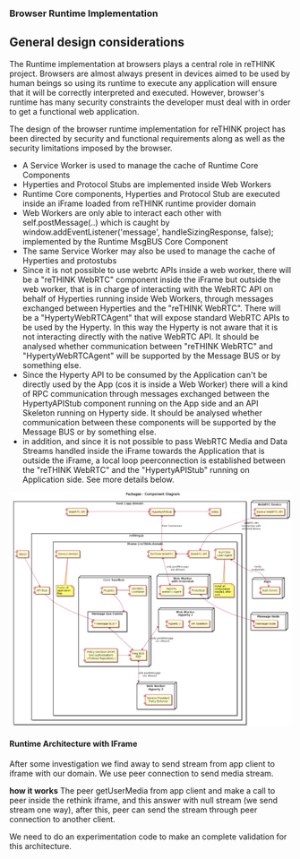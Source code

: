 ### Browser Runtime Implementation

<!--
@startuml "Runtime_Browser_Implementation.png"

title Packages - Component Diagram

node "WebRTC Device" {
  [Device WebRTC API] as WebRTCDevice
}

node "Auth" {
  [Auth Server] as Auth
}

node "Message Node" {
  [Message Node] as MNode
}

rectangle "host | app.domain" {

    component [video] as GUIVideo
    component [app.js] as App
    
    component [HypertyAPIStub] as PeerLocal
    component [WebRTC API] as WebRTCApiLocal

    rectangle rething.js {
  
        component [API Stub] as APIStub

        rectangle "iframe | reThink.domain" {
        
            component [ReThink WebRTC] as PeerRemote
            component [WebRTC API] as WebRTCApiRemote
            
            component [Service Worker] as ServiceWorker
            note bottom
                Cache all
                application
                files
            endnote
            
            component [RunTime\nUser Agent] as Agent
            note bottom
                Install all
                components
                needed, after
                auth
            endnote

            node "Web Worker\nwith ProtoStub" as WPS {
              [ProtoStub] as PS
              [Hyperty\nWebRTCAgent] as HWRTCA
            }
        
            node "Web Worker\nHyperty 2" as W2 {
              component [API Skeleton] as APIS2
              [hyperty 1] as H1
            }
        
            node "Web Worker\nHyperty 3" as W3 {
              component [Service Provider2\nPolicy Enforcer]
            }

            node "Core Sandbox" as Core {
            
                component [Registry] as Registry
                component [Identities\nContainer] as IContainer
                component [Msg BUS\nPEP] as Policy
                component [Policy Decision (PDP)\n(incl Authorisation)\n+Policies Repository )] as PDP
                
            
                rectangle "Message Bus Events" as MsgBusEvent {
                    component [* Message BUS *] as MsgBus
                }
            }

        }
    }
}

Auth <-[hidden]up-> WebRTCDevice
WebRTCApiRemote <-[hidden]down-> Core

App -down-> APIStub
APIStub -down-> MsgBus

GUIVideo -left-> PeerLocal
PeerLocal <-left-> WebRTCApiLocal
PeerLocal <-down-> PeerRemote : Peer Connection
PeerRemote <-right-> WebRTCApiRemote
PeerRemote <-down-> HWRTCA  : only postMessage\nare allowed
WebRTCApiRemote <-up-> WebRTCDevice : WebRTC API\nConnection with\nexternal device

Registry -right-> MsgBusEvent
IContainer -left- Registry

MsgBus <-down-> Policy
PDP -right-> Policy

PS <-right-> MNode

Policy <-right-> W3 : only postMessage\nare allowed
Policy <-left-> W2 : only postMessage\nare allowed

Agent <-right-> Auth : Verify\ncredentials

@enduml
-->

## General design considerations
The Runtime implementation at browsers plays a central role in reTHINK project. Browsers are almost always present in devices aimed to be used by human beings so using its runtime to execute any application will ensure that it will be correctly interpreted and executed. However, browser's runtime has many security constraints the developer must deal with in order to get a functional web application. 

The design of the browser runtime implementation for reTHINK project has been directed by security and functional requirements along as well as the security limitations imposed by the browser. 



* A Service Worker is used to manage the cache of Runtime Core Components
* Hyperties and Protocol Stubs are implemented inside Web Workers 
* Runtime Core components, Hyperties and Protocol Stub are executed inside an iFrame loaded from reTHINK runtime provider domain
* Web Workers are only able to interact each other with self.postMessage(..) which is caught by
    window.addEventListener('message', handleSizingResponse, false); 
implemented by the Runtime MsgBUS Core Component
* The same Service Worker may also be used to manage the cache of Hyperties and protostubs
* Since it is not possible to use webrtc APIs inside a web worker, there will be a "reTHINK WebRTC" component inside the iFrame but outside the web worker, that is in charge of interacting with the WebRTC API on behalf of Hyperties running inside Web Workers, through messages exchanged between Hyperties and the "reTHINK WebRTC". There will be a "HypertyWebRTCAgent" that will expose standard WebRTC APIs to be used by the Hyperty. In this way the Hyperty is not aware that it is not interacting directly with the native WebRTC API. It should be analysed whether communication between "reTHINK WebRTC" and "HypertyWebRTCAgent" will be supported by the Message BUS or by something else.
* Since the Hyperty API to be consumed by the Application can't be directly used by the App (cos it is inside a Web Worker) there will a kind of RPC communication through messages exchanged between the HypertyAPIStub component running on the App side and an API Skeleton running on Hyperty side. It should be analysed whether communication between these components will be supported by the Message BUS or by something else.
* in addition, and since it is not possible to pass WebRTC Media and Data Streams handled inside the iFrame towards the Application that is outside the iFrame, a local loop peerconnection is established between the "reTHINK WebRTC" and the "HypertyAPIStub" running on Application side. See more details below.


![](Runtime_Browser_Implementation.png)

#### Runtime Architecture with IFrame

After some investigation we find away to send stream from app client to iframe with our domain.
We use peer connection to send media stream.

**how it works**
The peer getUserMedia from app client and make a call to peer inside the rethink iframe, and this answer with null stream (we send stream one way), after this, peer can send the stream through peer connection to another client.

We need to do an experimentation code to make an complete validation for  this architecture. 
